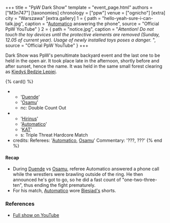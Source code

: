 +++
title = "PpW Dark Show"
template = "event_page.html"
authors = ["M3n747"]
[taxonomies]
chronology = ["ppw"]
venue = ["ognicho"]
[extra]
city = "Warszawa"
[extra.gallery]
1 = { path = "hello-yeah-sure-i-can-talk.jpg", caption = "[Automatico](@/w/rob-scaffold.md) answering the phone", source = "Official PpW YouTube" }
2 = { path = "notice.jpg", caption = "_Attention! Do not touch the toy devices until the protective elements are removed (Sunday, 12.05 of current year). Usage of newly installed toys poses a danger._ ", source = "Official PpW YouTube" }
+++

Dark Show was PpW's penultimate backyard event and the last one to be held in the open air. It took place late in the afternoon, shortly before and after sunset, hence the name. It was held in the same small forest clearing as [Kiedyś Będzie Lepiej](@/e/ppw/2019-07-13-ppw-kiedys-bedzie-lepiej.md).

{% card() %}
- - '[Duende](@/w/sedzia-borys.md)'
  - '[Osamu](@/w/osamu.md)'
  - nc: Double Count Out
- - '[Hirinus](@/w/mister-z.md)'
  - '[Automatico](@/w/rob-scaffold.md)'
  - '[KAT](@/w/biesiad.md)'
  - s: Triple Threat Hardcore Match
- credits:
    Referees: '[Automatico](@/w/rob-scaffold.md), [Osamu](@/w/osamu.md)'
    Commentary: '???, ???'
{% end %}

#### Recap

* During [Duende](@/w/sedzia-borys.md) vs [Osamu](@/w/osamu.md), referee Automatico answered a phone call while the wrestlers were brawling outside of the ring. He then announced he's got to go, so he did a fast count of "one-two-three-ten", thus ending the fight prematurely.
* For his match, [Automatico](@/w/rob-scaffold.md) wore [Biesiad's](@/w/biesiad.md) shorts.

### References

* [Full show on YouTube](https://www.youtube.com/watch?v=xudoPHQ_uag)
